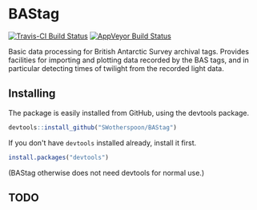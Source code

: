 # BAStag
[![Travis-CI Build Status](https://travis-ci.org/SWotherspoon/BAStag.svg?branch=master)](https://travis-ci.org/SWotherspoon/BAStag)
[![AppVeyor Build Status](https://ci.appveyor.com/api/projects/status/github/SWotherspoon/BAStag?branch=master&svg=true)](https://ci.appveyor.com/project/SWotherspoon/BAStag)

Basic data processing for British Antarctic Survey archival tags.
Provides facilities for importing and plotting data recorded by the
BAS tags, and in particular detecting times of twilight from the
recorded light data.

## Installing

The package is easily installed from GitHub, using the devtools package. 

```R
devtools::install_github("SWotherspoon/BAStag")
```

If you don't have `devtools` installed already, install it first. 

```R
install.packages("devtools")
```

(BAStag otherwise does not need devtools for normal use.)


## TODO




